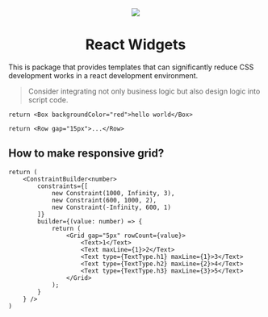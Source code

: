 <div align="center">
    <img src="https://github.com/user-attachments/assets/4941bce6-d972-475a-8ee6-4dbfb451e054">
    <h1>React Widgets</h1>
</div>

This is package that provides templates that can significantly reduce CSS development works in a react development environment.

> Consider integrating not only business logic but also design logic into script code.

```tsx
return <Box backgroundColor="red">hello world</Box>
```

```tsx
return <Row gap="15px">...</Row>
```

## How to make responsive grid?
```tsx
return (
    <ConstraintBuilder<number>
        constraints={[
            new Constraint(1000, Infinity, 3),
            new Constraint(600, 1000, 2),
            new Constraint(-Infinity, 600, 1)
        ]}
        builder={(value: number) => {
            return (
                <Grid gap="5px" rowCount={value}>
                    <Text>1</Text>
                    <Text maxLine={1}>2</Text>
                    <Text type={TextType.h1} maxLine={1}>3</Text>
                    <Text type={TextType.h2} maxLine={2}>4</Text>
                    <Text type={TextType.h3} maxLine={3}>5</Text>
                </Grid>
            );
        }
    } />
)
```
